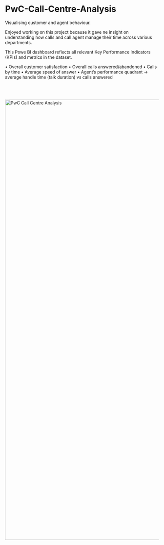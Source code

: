 # PwC-Call-Centre-Analysis
Visualising customer and agent behaviour.


Enjoyed working on this project because it gave ne insight on understanding how calls and call agent manage their time across various departments.

This Powe BI dashboard reflects all relevant Key Performance Indicators (KPIs) and metrics in the dataset.

• Overall customer satisfaction
• Overall calls answered/abandoned
• Calls by time
• Average speed of answer
• Agent’s performance quadrant -> average handle time (talk duration) vs calls answered



<br>
<br>
<br>

<img width="1437" alt="PwC Call Centre Analysis" src="https://user-images.githubusercontent.com/53540261/161660406-e4ffbba1-d90b-40f7-ac89-31350c4ee5da.png">

